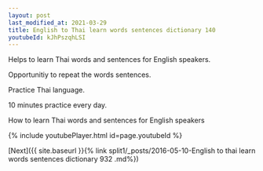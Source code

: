 ```yaml
---
layout: post
last_modified_at: 2021-03-29
title: English to Thai learn words sentences dictionary 140 
youtubeId: kJhPszqhLSI
---
```

 
 
Helps to learn Thai words and sentences for English speakers.

Opportunitiy to repeat the words sentences. 

Practice Thai language. 
 
10 minutes practice every day. 
 
How to learn Thai words and sentences for English speakers 
 
{% include youtubePlayer.html id=page.youtubeId %}
 
 
[Next]({{ site.baseurl }}{% link  split1/_posts/2016-05-10-English to thai learn words sentences dictionary 932 .md%})
 
